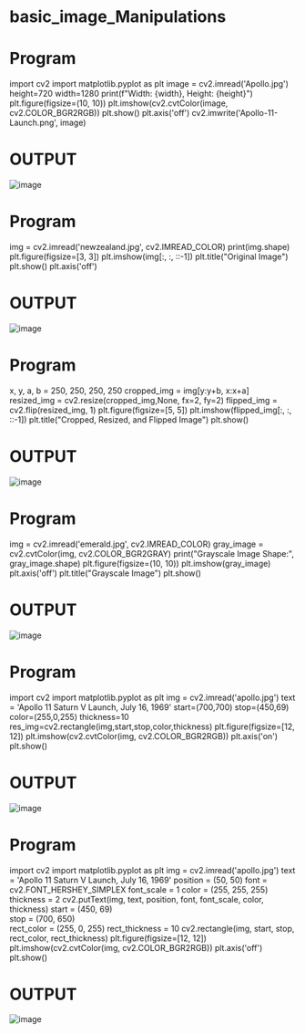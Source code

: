 # basic_image_Manipulations

# Program

import cv2
import matplotlib.pyplot as plt
image = cv2.imread('Apollo.jpg')
height=720
width=1280
print(f"Width: {width}, Height: {height}")
plt.figure(figsize=(10, 10))
plt.imshow(cv2.cvtColor(image, cv2.COLOR_BGR2RGB))
plt.show()
plt.axis('off')
cv2.imwrite('Apollo-11-Launch.png', image)

# OUTPUT

![image](https://github.com/user-attachments/assets/430528a2-0f54-49cd-9c9a-1f02800b9847)


# Program

img = cv2.imread('newzealand.jpg', cv2.IMREAD_COLOR)
print(img.shape)
plt.figure(figsize=[3, 3])
plt.imshow(img[:, :, ::-1])
plt.title("Original Image")
plt.show()
plt.axis('off')

# OUTPUT

![image](https://github.com/user-attachments/assets/29feb652-3fbd-4248-8979-f60430171e93)

# Program

x, y, a, b = 250, 250, 250, 250
cropped_img = img[y:y+b, x:x+a]
resized_img = cv2.resize(cropped_img,None, fx=2, fy=2)
flipped_img = cv2.flip(resized_img, 1)
plt.figure(figsize=[5, 5])
plt.imshow(flipped_img[:, :, ::-1])
plt.title("Cropped, Resized, and Flipped Image")
plt.show()

# OUTPUT

![image](https://github.com/user-attachments/assets/2dc49152-eae8-4376-bf33-1c4cfb8fe922)

# Program

img = cv2.imread('emerald.jpg', cv2.IMREAD_COLOR)
gray_image = cv2.cvtColor(img, cv2.COLOR_BGR2GRAY)
print("Grayscale Image Shape:", gray_image.shape)
plt.figure(figsize=(10, 10))
plt.imshow(gray_image)
plt.axis('off')
plt.title("Grayscale Image")
plt.show()

# OUTPUT
![image](https://github.com/user-attachments/assets/6990ebe2-cc5f-4e52-8479-699085eadec3)

# Program

import cv2
import matplotlib.pyplot as plt
img = cv2.imread('apollo.jpg')
text = 'Apollo 11 Saturn V Launch, July 16, 1969'
start=(700,700)
stop=(450,69)
color=(255,0,255)
thickness=10
res_img=cv2.rectangle(img,start,stop,color,thickness)
plt.figure(figsize=[12, 12])
plt.imshow(cv2.cvtColor(img, cv2.COLOR_BGR2RGB))
plt.axis('on')
plt.show()

# OUTPUT

![image](https://github.com/user-attachments/assets/2f426fa9-7d0c-46e7-9d62-70f545b59fdb)

# Program

import cv2
import matplotlib.pyplot as plt
img = cv2.imread('apollo.jpg')
text = 'Apollo 11 Saturn V Launch, July 16, 1969'
position = (50, 50)
font = cv2.FONT_HERSHEY_SIMPLEX
font_scale = 1
color = (255, 255, 255)
thickness = 2
cv2.putText(img, text, position, font, font_scale, color, thickness)
start = (450, 69)      
stop = (700, 650)      
rect_color = (255, 0, 255)
rect_thickness = 10
cv2.rectangle(img, start, stop, rect_color, rect_thickness)
plt.figure(figsize=[12, 12])
plt.imshow(cv2.cvtColor(img, cv2.COLOR_BGR2RGB))
plt.axis('off')
plt.show()

# OUTPUT

![image](https://github.com/user-attachments/assets/0e9f5d09-43d6-484f-b483-bf2b83d13425)

